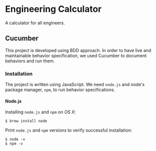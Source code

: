 # Engineering Calculator

A calculator for all engineers.

## Cucumber

This project is developed using BDD approach. In order to have live and
maintainable behavior specification, we used Cucumber to document behaviors and
run them.

### Installation

The project is written using JavaScript. We need `node.js` and node's package
manager, `npm`, to run behavior specifications.

#### Node.js

Installing `node.js` and `npm` on _OS X_:

    $ brew install node

Print `node.js` and `npm` versions to verify successful installation:

    $ node -v
    $ npm -v
